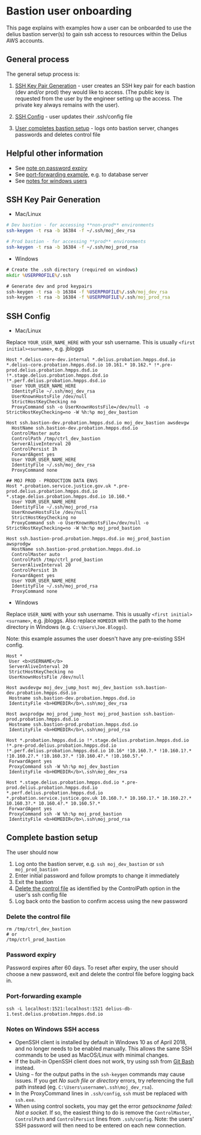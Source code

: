 # Bastion user onboarding

This page explains with examples how a user can be onboarded to use the delius bastion server(s) to gain ssh access to resources within the Delius AWS accounts.


## General process 
The general setup process is:
1. [SSH Key Pair Generation](#ssh-key-pair-generation) - user creates an SSH key pair for each bastion (dev and/or prod) they would like to access. (The public key is requested from the user by the engineer setting up the access. The private key always remains with the user).

2.  [SSH Config](#ssh-config) - user updates their .ssh/config file
3.  [User completes bastion setup](#complete-bastion-setup) - logs onto bastion server, changes passwords and deletes control file


## Helpful other information

- See [note on password expiry](#password-expiry)
- See [port-forwarding example](#port-forwarding-example), e.g. to database server
- See [notes for windows users](#notes-on-windows-ssh-access)


## SSH Key Pair Generation
* Mac/Linux
```bash
# Dev bastion - for accessing **non-prod** environments
ssh-keygen -t rsa -b 16384 -f ~/.ssh/moj_dev_rsa

# Prod bastion - for accessing **prod** environments
ssh-keygen -t rsa -b 16384 -f ~/.ssh/moj_prod_rsa
```

* Windows
```cmd
# Create the .ssh directory (required on windows)
mkdir %USERPROFILE%/.ssh

# Generate dev and prod keypairs
ssh-keygen -t rsa -b 16384 -f %USERPROFILE%/.ssh/moj_dev_rsa
ssh-keygen -t rsa -b 16384 -f %USERPROFILE%/.ssh/moj_prod_rsa
```

## SSH Config

* Mac/Linux

Replace `YOUR_USER_NAME_HERE` with your ssh username. This is usually `<first initial><surname>`, e.g. jbloggs
```
Host *.delius-core-dev.internal *.delius.probation.hmpps.dsd.io *.delius-core.probation.hmpps.dsd.io 10.161.* 10.162.* !*.pre-prod.delius.probation.hmpps.dsd.io !*.stage.delius.probation.hmpps.dsd.io !*.perf.delius.probation.hmpps.dsd.io
  User YOUR_USER_NAME_HERE
  IdentityFile ~/.ssh/moj_dev_rsa
  UserKnownHostsFile /dev/null
  StrictHostKeyChecking no
  ProxyCommand ssh -o UserKnownHostsFile=/dev/null -o StrictHostKeyChecking=no -W %h:%p moj_dev_bastion

Host ssh.bastion-dev.probation.hmpps.dsd.io moj_dev_bastion awsdevgw
  HostName ssh.bastion-dev.probation.hmpps.dsd.io
  ControlMaster auto
  ControlPath /tmp/ctrl_dev_bastion
  ServerAliveInterval 20
  ControlPersist 1h
  ForwardAgent yes
  User YOUR_USER_NAME_HERE
  IdentityFile ~/.ssh/moj_dev_rsa
  ProxyCommand none

## MOJ PROD - PRODUCTION DATA ENVS
Host *.probation.service.justice.gov.uk *.pre-prod.delius.probation.hmpps.dsd.io *.stage.delius.probation.hmpps.dsd.io 10.160.*
  User YOUR_USER_NAME_HERE
  IdentityFile ~/.ssh/moj_prod_rsa
  UserKnownHostsFile /dev/null
  StrictHostKeyChecking no
  ProxyCommand ssh -o UserKnownHostsFile=/dev/null -o StrictHostKeyChecking=no -W %h:%p moj_prod_bastion

Host ssh.bastion-prod.probation.hmpps.dsd.io moj_prod_bastion awsprodgw
  HostName ssh.bastion-prod.probation.hmpps.dsd.io
  ControlMaster auto
  ControlPath /tmp/ctrl_prod_bastion
  ServerAliveInterval 20
  ControlPersist 1h
  ForwardAgent yes
  User YOUR_USER_NAME_HERE
  IdentityFile ~/.ssh/moj_prod_rsa
  ProxyCommand none
```

* Windows

Replace `USER_NAME` with your ssh username. This is usually `<first initial><surname>`, e.g. jbloggs. Also replace `HOMEDIR` with the path to the home directory in Windows (e.g. `C:\Users\Joe.Bloggs`). 

Note: this example assumes the user doesn't have any pre-existing SSH config.

```
Host *
 User <b>USERNAME</b>
 ServerAliveInterval 20
 StrictHostKeyChecking no
 UserKnownHostsFile /dev/null

Host awsdevgw moj_dev_jump_host moj_dev_bastion ssh.bastion-dev.probation.hmpps.dsd.io
 Hostname ssh.bastion-dev.probation.hmpps.dsd.io
 IdentityFile <b>HOMEDIR</b>\.ssh\moj_dev_rsa

Host awsprodgw moj_prod_jump_host moj_prod_bastion ssh.bastion-prod.probation.hmpps.dsd.io
 Hostname ssh.bastion-prod.probation.hmpps.dsd.io
 IdentityFile <b>HOMEDIR</b>\.ssh\moj_prod_rsa

Host *.probation.hmpps.dsd.io !*.stage.delius.probation.hmpps.dsd.io !*.pre-prod.delius.probation.hmpps.dsd.io !*.perf.delius.probation.hmpps.dsd.io 10.16* !10.160.?.* !10.160.1?.* !10.160.2?.* !10.160.3?.* !10.160.4?.* !10.160.5?.*
 ForwardAgent yes
 ProxyCommand ssh -W %h:%p moj_dev_bastion
 IdentityFile <b>HOMEDIR</b>\.ssh\moj_dev_rsa

Host *.stage.delius.probation.hmpps.dsd.io *.pre-prod.delius.probation.hmpps.dsd.io *.perf.delius.probation.hmpps.dsd.io *.probation.service.justice.gov.uk 10.160.?.* 10.160.1?.* 10.160.2?.* 10.160.3?.* 10.160.4?.* 10.160.5?.* 
 ForwardAgent yes
 ProxyCommand ssh -W %h:%p moj_prod_bastion
 IdentityFile <b>HOMEDIR</b>\.ssh\moj_prod_rsa
```


## Complete bastion setup

The user should now
1. Log onto the bastion server, e.g. ```ssh moj_dev_bastion``` or ```ssh moj_prod_bastion``` 
2. Enter initial password and follow prompts to change it immediately
3. Exit the bastion
4. [Delete the control file](#delete-the-control-file) as identified by the ControlPath option in the user's ssh config file
5. Log back onto the bastion to confirm access using the new password

### Delete the control file
```
rm /tmp/ctrl_dev_bastion
# or
/tmp/ctrl_prod_bastion
```

### Password expiry 
Password expires after 60 days. To reset after expiry, the user should choose a new password, exit and delete the control file before logging back in.

### Port-forwarding example
```
ssh -L localhost:1521:localhost:1521 delius-db-1.test.delius.probation.hmpps.dsd.io
```

### Notes on Windows SSH access

* OpenSSH client is installed by default in Windows 10 as of April 2018, and no longer needs to be enabled manually.
  This allows the same SSH commands to be used as MacOS/Linux with minimal changes.
* If the built-in OpenSSH client does not work, try using ssh from [Git Bash](https://git-scm.com/downloads) instead.
* Using `~` for the output paths in the `ssh-keygen` commands may cause issues.
  If you get *No such file or directory* errors, try referencing the full path instead (eg. `C:\Users\username\.ssh\moj_dev_rsa`).
* In the ProxyCommand lines in `.ssh/config`, `ssh` must be replaced with `ssh.exe`.
* When using control sockets, you may get the error *getsockname failed: Not a socket*.
  If so, the easiest thing to do is remove the `ControlMaster`, `ControlPath` and `ControlPersist` lines from `.ssh/config`.
  Note: the users' SSH password will then need to be entered on each new connection.

